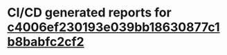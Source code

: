 # CI/CD generated reports for [c4006ef230193e039bb18630877c1b8babfc2cf2](https://github.com/hydephp/develop/commit/c4006ef230193e039bb18630877c1b8babfc2cf2)
